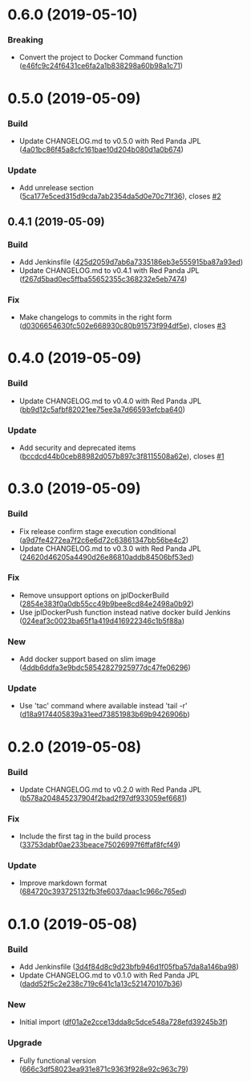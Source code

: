 <a name="0.6.0"></a>
# 0.6.0 (2019-05-10)


### Breaking

* Convert the project to Docker Command function ([e46fc9c24f6431ce6fa2a1b838298a60b98a1c71](https://github.com/kairops/dc-git-changelog-generator/commit/e46fc9c24f6431ce6fa2a1b838298a60b98a1c71))



<a name="0.5.0"></a>
# 0.5.0 (2019-05-09)


### Build

* Update CHANGELOG.md to v0.5.0 with Red Panda JPL ([4a01bc86f45a8cfc161bae10d204b080d1a0b674](https://github.com/kairops/dc-git-changelog-generator/commit/4a01bc86f45a8cfc161bae10d204b080d1a0b674))

### Update

* Add unrelease section  ([5ca177e5ced315d9cda7ab2354da5d0e70c71f36](https://github.com/kairops/dc-git-changelog-generator/commit/5ca177e5ced315d9cda7ab2354da5d0e70c71f36)), closes [#2](https://github.com/madoos/node-changelog-generator/issues/2)



<a name="0.4.1"></a>
## 0.4.1 (2019-05-09)


### Build

* Add Jenkinsfile ([425d2059d7ab6a7335186eb3e555915ba87a93ed](https://github.com/kairops/dc-git-changelog-generator/commit/425d2059d7ab6a7335186eb3e555915ba87a93ed))
* Update CHANGELOG.md to v0.4.1 with Red Panda JPL ([f267d5bad0ec5ffba55652355c368232e5eb7474](https://github.com/kairops/dc-git-changelog-generator/commit/f267d5bad0ec5ffba55652355c368232e5eb7474))

### Fix

* Make changelogs to commits in the right form  ([d0306654630fc502e668930c80b91573f994df5e](https://github.com/kairops/dc-git-changelog-generator/commit/d0306654630fc502e668930c80b91573f994df5e)), closes [#3](https://github.com/madoos/node-changelog-generator/issues/3)



<a name="0.4.0"></a>
# 0.4.0 (2019-05-09)


### Build

* Update CHANGELOG.md to v0.4.0 with Red Panda JPL ([bb9d12c5afbf82021ee75ee3a7d66593efcba640](https://github.com/kairops/dc-git-changelog-generator/commit/bb9d12c5afbf82021ee75ee3a7d66593efcba640))

### Update

* Add security and deprecated items  ([bccdcd44b0ceb88982d057b897c3f8115508a62e](https://github.com/kairops/dc-git-changelog-generator/commit/bccdcd44b0ceb88982d057b897c3f8115508a62e)), closes [#1](https://github.com/madoos/node-changelog-generator/issues/1)



<a name="0.3.0"></a>
# 0.3.0 (2019-05-09)


### Build

* Fix release confirm stage execution conditional ([a9d7fe4272ea7f2c6e6d72c63861347bb56be4c2](https://github.com/kairops/dc-git-changelog-generator/commit/a9d7fe4272ea7f2c6e6d72c63861347bb56be4c2))
* Update CHANGELOG.md to v0.3.0 with Red Panda JPL ([24620d46205a4490d26e86810addb84506bf53ed](https://github.com/kairops/dc-git-changelog-generator/commit/24620d46205a4490d26e86810addb84506bf53ed))

### Fix

* Remove unsupport options on jplDockerBuild ([2854e383f0a0db55cc49b9bee8cd84e2498a0b92](https://github.com/kairops/dc-git-changelog-generator/commit/2854e383f0a0db55cc49b9bee8cd84e2498a0b92))
* Use jplDockerPush function instead native docker build Jenkins ([024eaf3c0023ba65f1a419d416922346c1b5f88a](https://github.com/kairops/dc-git-changelog-generator/commit/024eaf3c0023ba65f1a419d416922346c1b5f88a))

### New

* Add docker support based on slim image ([4ddb6ddfa3e9bdc58542827925977dc47fe06296](https://github.com/kairops/dc-git-changelog-generator/commit/4ddb6ddfa3e9bdc58542827925977dc47fe06296))

### Update

* Use 'tac' command where available instead 'tail -r' ([d18a9174405839a31eed73851983b69b9426906b](https://github.com/kairops/dc-git-changelog-generator/commit/d18a9174405839a31eed73851983b69b9426906b))



<a name="0.2.0"></a>
# 0.2.0 (2019-05-08)


### Build

* Update CHANGELOG.md to v0.2.0 with Red Panda JPL ([b578a204845237904f2bad2f97df933059ef6681](https://github.com/kairops/dc-git-changelog-generator/commit/b578a204845237904f2bad2f97df933059ef6681))

### Fix

* Include the first tag in the build process ([33753dabf0ae233beace75026997f6ffaf8fcf49](https://github.com/kairops/dc-git-changelog-generator/commit/33753dabf0ae233beace75026997f6ffaf8fcf49))

### Update

* Improve markdown format ([684720c393725132fb3fe6037daac1c966c765ed](https://github.com/kairops/dc-git-changelog-generator/commit/684720c393725132fb3fe6037daac1c966c765ed))



<a name="0.1.0"></a>
# 0.1.0 (2019-05-08)


### Build

* Add Jenkinsfile ([3d4f84d8c9d23bfb946d1f05fba57da8a146ba98](https://github.com/kairops/dc-git-changelog-generator/commit/3d4f84d8c9d23bfb946d1f05fba57da8a146ba98))
* Update CHANGELOG.md to v0.1.0 with Red Panda JPL ([dadd52f5c2e238c719c641c1a13c521470107b36](https://github.com/kairops/dc-git-changelog-generator/commit/dadd52f5c2e238c719c641c1a13c521470107b36))

### New

* Initial import ([df01a2e2cce13dda8c5dce548a728efd39245b3f](https://github.com/kairops/dc-git-changelog-generator/commit/df01a2e2cce13dda8c5dce548a728efd39245b3f))

### Upgrade

* Fully functional version ([666c3df58023ea931e871c9363f928e92c963c79](https://github.com/kairops/dc-git-changelog-generator/commit/666c3df58023ea931e871c9363f928e92c963c79))



